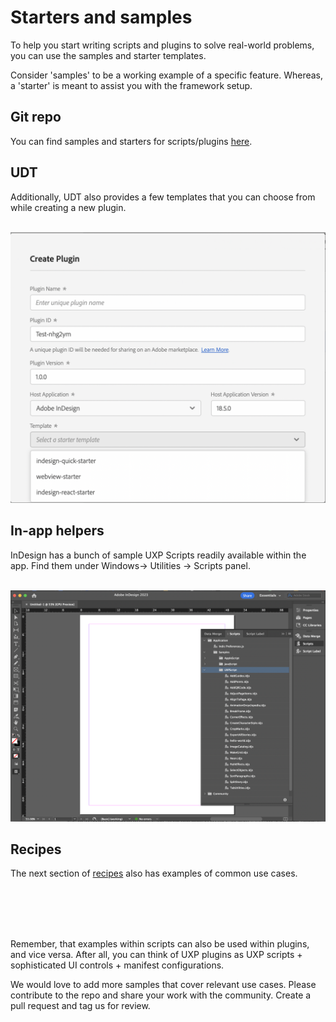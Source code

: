 # Starters and samples
To help you start writing scripts and plugins to solve real-world problems, you can use the samples and starter templates.

Consider 'samples' to be a working example of a specific feature. Whereas, a 'starter' is meant to assist you with the framework setup.

## Git repo
You can find samples and starters for scripts/plugins [here](https://github.com/AdobeDocs/uxp-indesign-samples). 

## UDT
Additionally, UDT also provides a few templates that you can choose from while creating a new plugin. <br></br>

![Templates in UDT](create-plugin-template.png)

## In-app helpers
InDesign has a bunch of sample UXP Scripts readily available within the app. Find them under Windows-> Utilities -> Scripts panel. <br></br>

![Packaged sample scripts](scripts-panel.png)

## Recipes
The next section of [recipes](../recipes/) also has examples of common use cases. 


<br></br> <br></br>

Remember, that examples within scripts can also be used within plugins, and vice versa. After all, you can think of UXP plugins as UXP scripts + sophisticated UI controls + manifest configurations. 

We would love to add more samples that cover relevant use cases. Please contribute to the repo and share your work with the community. Create a pull request and tag us for review.
 